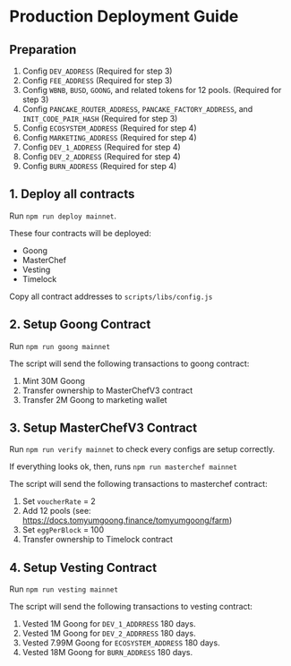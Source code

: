 # Production Deployment Guide

## Preparation

1. Config `DEV_ADDRESS` (Required for step 3)
2. Config `FEE_ADDRESS` (Required for step 3)
3. Config `WBNB`, `BUSD`, `GOONG`, and related tokens for 12 pools. (Required for step 3)
4. Config `PANCAKE_ROUTER_ADDRESS`, `PANCAKE_FACTORY_ADDRESS`, and `INIT_CODE_PAIR_HASH` (Required for step 3)
5. Config `ECOSYSTEM_ADDRESS` (Required for step 4)
6. Config `MARKETING_ADDRESS` (Required for step 4)
7. Config `DEV_1_ADDRESS` (Required for step 4)
8. Config `DEV_2_ADDRESS` (Required for step 4)
9. Config `BURN_ADDRESS` (Required for step 4)

## 1. Deploy all contracts

Run `npm run deploy mainnet`.

These four contracts will be deployed:

- Goong
- MasterChef
- Vesting
- Timelock

Copy all contract addresses to `scripts/libs/config.js`

## 2. Setup Goong Contract

Run `npm run goong mainnet`

The script will send the following transactions to goong contract:

1. Mint 30M Goong
2. Transfer ownership to MasterChefV3 contract
3. Transfer 2M Goong to marketing wallet

## 3. Setup MasterChefV3 Contract

Run `npm run verify mainnet` to check every configs are setup correctly.

If everything looks ok, then, runs `npm run masterchef mainnet`

The script will send the following transactions to masterchef contract:

1. Set `voucherRate` = 2
2. Add 12 pools (see: https://docs.tomyumgoong.finance/tomyumgoong/farm)
3. Set `eggPerBlock` = 100
4. Transfer ownership to Timelock contract

## 4. Setup Vesting Contract

Run `npm run vesting mainnet`

The script will send the following transactions to vesting contract:

1. Vested 1M Goong for `DEV_1_ADDRRESS` 180 days.
2. Vested 1M Goong for `DEV_2_ADDRRESS` 180 days.
3. Vested 7.99M Goong for `ECOSYSTEM_ADDRESS` 180 days.
4. Vested 18M Goong for `BURN_ADDRESS` 180 days.
